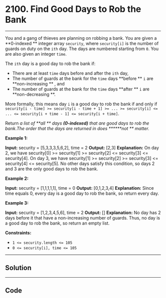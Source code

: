 # 2100. Find Good Days to Rob the Bank

---

You and a gang of thieves are planning on robbing a bank. You are given a **0-indexed ** integer array `security`, where `security[i]` is the number of guards on duty on the `ith` day. The days are numbered starting from `0`. You are also given an integer `time`.

The `ith` day is a good day to rob the bank if:

  * There are at least `time` days before and after the `ith` day,
  * The number of guards at the bank for the `time` days **before ** `i` are **non-increasing ** , and
  * The number of guards at the bank for the `time` days **after ** `i` are **non-decreasing **.



More formally, this means day `i` is a good day to rob the bank if and only if `security[i - time] >= security[i - time + 1] >= ... >= security[i] <= ... <= security[i + time - 1] <= security[i + time]`.

Return _a list of **all ** days **(0-indexed)** that are good days to rob the bank_._The order that the days are returned in does ******not ** matter._

 

**Example 1:**


**Input:** security = [5,3,3,3,5,6,2], time = 2
**Output:** [2,3]
**Explanation:**
On day 2, we have security[0] >= security[1] >= security[2] <= security[3] <= security[4].
On day 3, we have security[1] >= security[2] >= security[3] <= security[4] <= security[5].
No other days satisfy this condition, so days 2 and 3 are the only good days to rob the bank.


**Example 2:**


**Input:** security = [1,1,1,1,1], time = 0
**Output:** [0,1,2,3,4]
**Explanation:**
Since time equals 0, every day is a good day to rob the bank, so return every day.


**Example 3:**


**Input:** security = [1,2,3,4,5,6], time = 2
**Output:** []
**Explanation:**
No day has 2 days before it that have a non-increasing number of guards.
Thus, no day is a good day to rob the bank, so return an empty list.


 

**Constraints:**

  * `1 <= security.length <= 105`
  * `0 <= security[i], time <= 105`

---

## Solution



---

## Code
```python


```